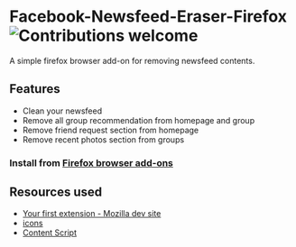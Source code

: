 # Facebook-Newsfeed-Eraser-Firefox ![Contributions welcome](https://img.shields.io/badge/contributions-welcome-orange.svg)
A simple firefox browser add-on for removing newsfeed contents. 
## Features
- Clean your newsfeed
- Remove all group recommendation from homepage and group
- Remove friend request section from homepage
- Remove recent photos section from groups

### Install from [Firefox browser add-ons](https://addons.mozilla.org/en-US/firefox/addon/facebook-newsfeed-eraser/)
## Resources used
- [Your first extension - Mozilla dev site](https://developer.mozilla.org/en-US/docs/Mozilla/Add-ons/WebExtensions/Your_first_WebExtension)
- [icons](https://developer.mozilla.org/en-US/docs/Mozilla/Add-ons/WebExtensions/manifest.json/icons)
- [Content Script](https://developer.mozilla.org/en-US/docs/Mozilla/Add-ons/WebExtensions/Content_scripts)
